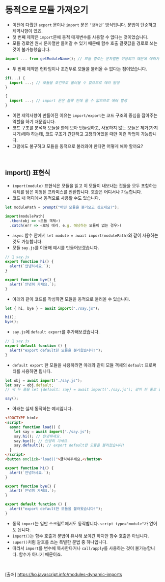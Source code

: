 # 동적으로 모듈 가져오기

- 이전에 다뤘던 `export` 문이나 `import` 문은 `‘정적인’` 방식입니다. 문법이 단순하고 제약사항이 있죠.
- 첫 번째 제약은 `import`문에 동적 매개변수를 사용할 수 없다는 것이었습니다.
- 모듈 경로엔 원시 문자열만 들어갈 수 있기 때문에 함수 호출 결괏값을 경로로 쓰는 것이 불가능했습니다.

```js
import ... from getModuleName(); // 모듈 경로는 문자열만 허용되기 때문에 에러가 발생합니다.
```

- 두 번째 제약은 런타임이나 조건부로 모듈을 불러올 수 없다는 점이었습니다.

```js
if(...) {
  import ...; // 모듈을 조건부로 불러올 수 없으므로 에러 발생
}

{
  import ...; // import 문은 블록 안에 올 수 없으므로 에러 발생
}
```

- 이런 제약사항이 만들어진 이유는 `import/export`는 코드 구조의 중심을 잡아주는 역할을 하기 때문입니다.
- 코드 구조를 분석해 모듈을 한데 모아 번들링하고, 사용하지 않는 모듈은 제거(가지치기)해야 하는데, 코드 구조가 간단하고 고정되어있을 때만 이런 작업이 가능합니다.
- 그럼에도 불구하고 모듈을 동적으로 불러와야 한다면 어떻게 해야 할까요?

<br>

## import() 표현식

- `import(module)` 표현식은 모듈을 읽고 이 모듈이 내보내는 것들을 모두 포함하는 객체를 담은 이행된 프라미스를 반환합니다. 호출은 어디서나 가능합니다.
- 코드 내 어디에서 동적으로 사용할 수도 있습니다.

```js
let modulePath = prompt("어떤 모듈을 불러오고 싶으세요?");

import(modulePath)
  .then(obj => <모듈 객체>)
  .catch(err => <로딩 에러, e.g. 해당하는 모듈이 없는 경우>)
```

- `async` 함수 안에서 `let module = await import(modulePath)`와 같이 사용하는 것도 가능합니다.
- 모듈 `say.js`를 이용해 예시를 만들어보겠습니다.

```js
// 📁 say.js
export function hi() {
  alert(`안녕하세요.`);
}

export function bye() {
  alert(`안녕히 가세요.`);
}
```

- 아래와 같이 코드를 작성하면 모듈을 동적으로 불러올 수 있습니다.

```js
let { hi, bye } = await import("./say.js");

hi();
bye();
```

- `say.js`에 `default export`를 추가해보겠습니다.

```js
// 📁 say.js
export default function () {
  alert("export default한 모듈을 불러왔습니다!");
}
```

- `default export` 한 모듈을 사용하려면 아래와 같이 모듈 객체의 `default` 프로퍼티를 사용하면 됩니다.

```js
let obj = await import("./say.js");
let say = obj.default;
// 위 두 줄을 let {default: say} = await import('./say.js'); 같이 한 줄로 줄일 수 있습니다.

say();
```

- 아래는 실제 동작하는 예시입니다.

```html
<!DOCTYPE html>
<script>
  async function load() {
    let say = await import("./say.js");
    say.hi(); // 안녕하세요.
    say.bye(); // 안녕히 가세요.
    say.default(); // export default한 모듈을 불러왔습니다!
  }
</script>
<button onclick="load()">클릭해주세요,</button>
```

```js
export function hi() {
  alert(`안녕하세요.`);
}

export function bye() {
  alert(`안녕히 가세요.`);
}

export default function () {
  alert("export default한 모듈을 불러왔습니다!");
}
```

- 동적 `import`는 일반 스크립트에서도 동작합니다. `script type="module"`가 없어도 됩니다.
- `import()`는 함수 호출과 문법이 유사해 보이긴 하지만 함수 호출은 아닙니다.
- `super()`처럼 괄호를 쓰는 특별한 문법 중 하나입니다.
- 따라서 `import`를 변수에 복사한다거나 `call/apply`를 사용하는 것이 불가능합니다. 함수가 아니기 때문이죠.

<br>

[출처]
https://ko.javascript.info/modules-dynamic-imports
